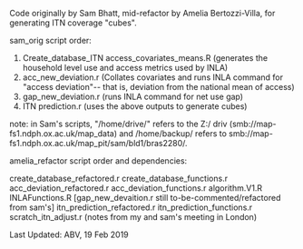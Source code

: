 Code originally by Sam Bhatt, mid-refactor by Amelia Bertozzi-Villa, for generating ITN coverage "cubes". 

sam_orig script order:

1. Create_database_ITN access_covariates_means.R (generates the household level use and access metrics used by INLA)
2. acc_new_deviation.r (Collates covariates and runs INLA command for "access deviation"-- that is, deviation from the national mean of access)
3. gap_new_deviation.r (runs INLA command for net use gap)
4. ITN prediction.r (uses the above outputs to generate cubes)

note: in Sam's scripts, "/home/drive/" refers to the Z:/ driv (smb://map-fs1.ndph.ox.ac.uk/map_data) and /home/backup/ refers to smb://map-fs1.ndph.ox.ac.uk/map_pit/sam/bld1/bras2280/.


amelia_refactor script order and dependencies:

create_database_refactored.r
	create_database_functions.r
acc_deviation_refactored.r
	acc_deviation_functions.r
	algorithm.V1.R
	INLAFunctions.R
[gap_new_devaition.r still to-be-commented/refactored from sam's]
itn_prediction_refactored.r
	itn_prediction_functions.r
scratch_itn_adjust.r (notes from my and sam's meeting in London)

Last Updated: ABV, 19 Feb 2019